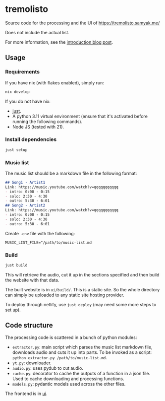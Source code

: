 # tremolisto

Source code for the processing and the UI of https://tremolisto.samyak.me/

Does not include the actual list.

For more information, see the [introduction blog post](https://samyak.me/post/tremolisto/).

## Usage

### Requirements

If you have nix (with flakes enabled), simply run:
```bash
nix develop
```

If you do not have nix:
- [just](https://github.com/casey/just).
- A python 3.11 virtual environment (ensure that it's activated before running the following commands).
- Node JS (tested with 21).

### Install dependencies

```bash
just setup
```

### Music list

The music list should be a markdown file in the following format:

```markdown
## Song1 - Artist1
Link: https://music.youtube.com/watch?v=qqqqqqqqqqq
- intro: 0:00 - 0:15
- solo: 2:30 - 4:30
- outro: 5:30 - 6:01
## Song2 - Artist2
Link: https://music.youtube.com/watch?v=qqqqqqqqqqq
- intro: 0:00 - 0:15
- solo: 2:30 - 4:30
- outro: 5:30 - 6:01
```

Create `.env` file with the following:
```env
MUSIC_LIST_FILE="/path/to/music-list.md
```

### Build

```bash
just build
```

This will retrieve the audio, cut it up in the sections specified and then build the website with that data.

The built website is in `ui/build/`. This is a static site. So the whole directory can simply be uploaded to any static site hosting provider.

To deploy through netlify, use `just deploy` (may need some more steps to set up).

## Code structure

The processing code is scattered in a bunch of python modules:
- `extractor.py`: main script which parses the music list markdown file, downloads audio and cuts it up into parts. To be invoked as a script: `python extractor.py /path/to/music-list.md`.
- `yt.py`: downloader.
- `audio.py`: uses pydub to cut audio.
- `cache.py`: decorator to cache the outputs of a function in a json file. Used to cache downloading and processing functions.
- `models.py`: pydantic models used across the other files.

The frontend is in [ui](/ui).

